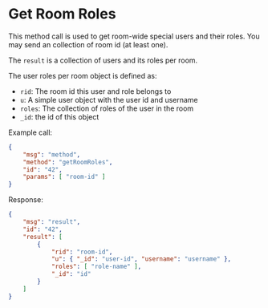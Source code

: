 # Get Room Roles

This method call is used to get room-wide special users and their roles. You may send an collection of room id (at least one).

The `result` is a collection of users and its roles per room.

The user roles per room object is defined as:

- `rid`: The room id this user and role belongs to
- `u`: A simple user object with the user id and username
- `roles`: The collection of roles of the user in the room
- `_id`: the id of this object

Example call:

```json
{
    "msg": "method",
    "method": "getRoomRoles",
    "id": "42",
    "params": [ "room-id" ]
}
```

Response:

```json
{
    "msg": "result",
    "id": "42",
    "result": [
        {
            "rid": "room-id",
            "u": { "_id": "user-id", "username": "username" },
            "roles": [ "role-name" ],
            "_id": "id"
        }
    ]
}
```
